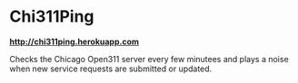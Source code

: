 Chi311Ping
==============

**http://chi311ping.herokuapp.com**

Checks the Chicago Open311 server every few minutees and plays a noise when new service requests are submitted or updated.

